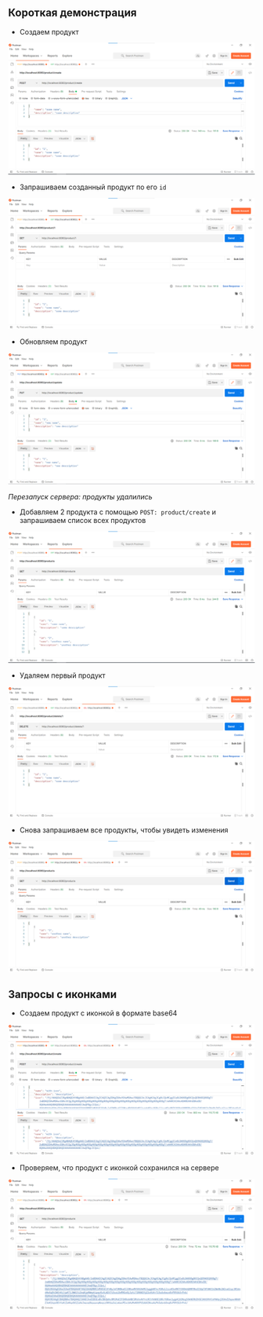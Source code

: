 ## Короткая демонстрация

- Создаем продукт

![post](https://github.com/IdeaSeeker/NetworkCourse/blob/main/RestService/postman-examples/post.png)

- Запрашиваем созданный продукт по его `id`

![get](https://github.com/IdeaSeeker/NetworkCourse/blob/main/RestService/postman-examples/getById.png)

- Обновляем продукт

![update](https://github.com/IdeaSeeker/NetworkCourse/blob/main/RestService/postman-examples/update.png)

_Перезапуск сервера: продукты удалились_

- Добавляем 2 продукта с помощью `POST: product/create` и запрашиваем список всех продуктов

![getAll](https://github.com/IdeaSeeker/NetworkCourse/blob/main/RestService/postman-examples/getAll.png)

- Удаляем первый продукт

![delete](https://github.com/IdeaSeeker/NetworkCourse/blob/main/RestService/postman-examples/delete.png)

- Снова запрашиваем все продукты, чтобы увидеть изменения

![getAllAfterDeleting](https://github.com/IdeaSeeker/NetworkCourse/blob/main/RestService/postman-examples/getAllAfterDeleting.png)

## Запросы с иконками

- Создаем продукт с иконкой в формате base64

![postIcon](https://github.com/IdeaSeeker/NetworkCourse/blob/main/RestService/postman-examples/postIcon.png)

- Проверяем, что продукт с иконкой сохранился на сервере

![getIcon](https://github.com/IdeaSeeker/NetworkCourse/blob/main/RestService/postman-examples/getIcon.png)
